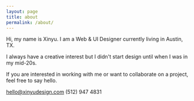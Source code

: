 ```yaml
---
layout: page
title: about
permalink: /about/
---
```


Hi, my name is Xinyu. 
I am a Web & UI Designer currently living in Austin, TX. 

I always have a creative interest but I didn't start design until when I was in my mid-20s.  


If you are interested in working with me or want to collaborate on a project, feel free to say hello. 

hello@xinyudesign.com
(512) 947 4831 


